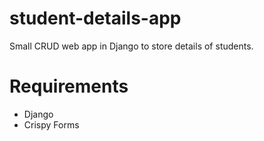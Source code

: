 # student-details-app
Small CRUD web app in Django to store details of students.


# Requirements
  - Django
  - Crispy Forms

